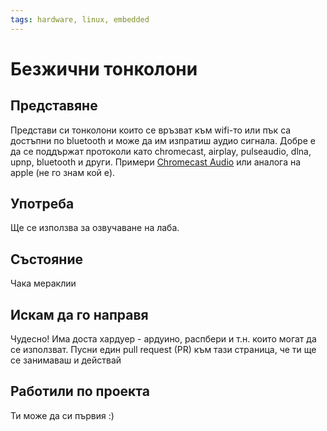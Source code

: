 ```yaml
---
tags: hardware, linux, embedded
---
```

# Безжични тонколони

## Представяне

Представи си тонколони които се връзват към wifi-то или пък са достъпни по bluetooth и може да им изпратиш аудио сигнала. 
Добре е да се поддържат протоколи като chromecast, airplay, pulseaudio, dlna, upnp, bluetooth и други.
Примери [Chromecast Audio](https://www.google.com/chromecast/audio/) или аналога на apple (не го знам кой е).

## Употреба

Ще се използва за озвучаване на лаба.

## Състояние

Чака мераклии

## Искам да го направя

Чудесно! Има доста хардуер - ардуино, распбери и т.н. които могат да се използват. Пусни един pull request (PR) към тази страница, че ти ще се занимаваш и действай

## Работили по проекта

Ти може да си първия :)
